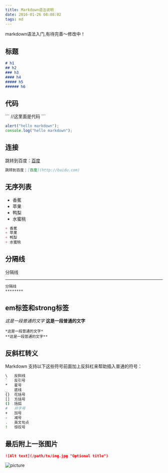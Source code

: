 ```yaml
---
title: Markdown语法说明
date: 2016-01-26 08:08:02
tags: md
---
```


markdown语法入门,有待完善～修改中！

## 标题
``` md
# h1
## h2
### h3
#### h4
##### h5
###### h6
```

## 代码
\`\`\`
	//这里面是代码
\`\`\`  

``` js
alert("hello markdown");
console.log("hello markdown");

```

## 连接
跳转到百度：[百度](http://baidu.com)
``` md
跳转到百度：[百度](http://baidu.com)
```

## 无序列表
+ 香蕉
+ 苹果
+ 鸭梨
+ 水蜜桃

``` md
+ 香蕉
+ 苹果
+ 鸭梨
+ 水蜜桃
```

## 分隔线

分隔线
********

``` md
分隔线
********
```

## em标签和strong标签
*这是一段普通的文字*
**这是一段普通的文字**
```
*这是一段普通的文字*
**这是一段普通的文字**
```

## 反斜杠转义
Markdown 支持以下这些符号前面加上反斜杠来帮助插入普通的符号：
``` bash
\   反斜线
`   反引号
*   星号
_   底线
{}  花括号
[]  方括号
()  括弧
#   井字号
+   加号
-   减号
.   英文句点
!   惊叹号
```
## 最后附上一张图片
``` md
![Alt text](/path/to/img.jpg "Optional title")
```
![picture](/img/banner.jpg "美丽的景色")
